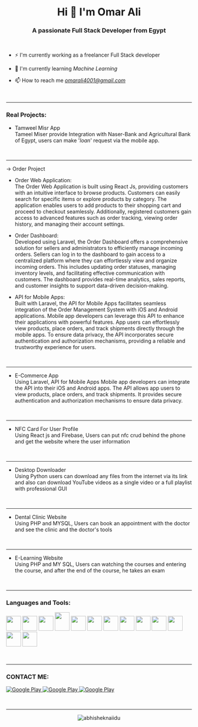 <h1 align="center">Hi 👋 I'm Omar Ali</h1>
 <h3 align="center">A passionate Full Stack Developer from Egypt</h3>
<br>

- ⚡ I'm currently working as a freelancer Full Stack developer

- 🌱 I'm currently learning *Machine Learning*
- 📫 How to reach me *omarali4001@gmail.com*
<br>
<hr>
<h3 align="left">Real Projects:</h3>


 - Tamweel Misr App <br>
Tameel Miser provide Integration with Naser-Bank and Agricultural Bank of Egypt, users can make '*loan*' request via the mobile app.
<br>
<hr>

-> Order Project <br>
 
- Order Web Application: <br>
The Order Web Application is built using React Js, providing customers with an intuitive interface to browse products. Customers can easily search for specific items or explore products by category. The application enables users to add products to their shopping cart and proceed to checkout seamlessly. Additionally, registered customers gain access to advanced features such as order tracking, viewing order history, and managing their account settings.


- Order Dashboard: <br>
Developed using Laravel, the Order Dashboard offers a comprehensive solution for sellers and administrators to efficiently manage incoming orders. Sellers can log in to the dashboard to gain access to a centralized platform where they can effortlessly view and organize incoming orders. This includes updating order statuses, managing inventory levels, and facilitating effective communication with customers. The dashboard provides real-time analytics, sales reports, and customer insights to support data-driven decision-making.
 

- API for Mobile Apps: <br>
Built with Laravel, the API for Mobile Apps facilitates seamless integration of the Order Management System with iOS and Android applications. Mobile app developers can leverage this API to enhance their applications with powerful features. App users can effortlessly view products, place orders, and track shipments directly through the mobile apps. To ensure data privacy, the API incorporates secure authentication and authorization mechanisms, providing a reliable and trustworthy experience for users.


<br>
<hr>

 - E-Commerce App <br>
Using Laravel, API for Mobile Apps Mobile app developers can integrate the API into their iOS and Android apps. The API allows app users to view products, place orders, and track shipments. It provides secure authentication and authorization mechanisms to ensure data privacy.
<br>
<hr>

- NFC Card For User Profile<br>
Using React js and Firebase, Users can put nfc crud behind the phone and get the website where the user information
<br>
<hr>

- Desktop Downloader<br>
Using Python users can download any files from the internet via its link and also can download YouTube videos as a single video or a full playlist with professional GUI
<br>
<hr>


- Dental Clinic Website<br>
Using PHP and MYSQL, Users can book an appointment with the doctor and see the clinic and the doctor's tools 
<br>
<hr>

- E-Learning Website<br>
Using PHP and MY SQL, Users can watching the courses and entering the course, and after the end of the course, he takes an exam
<br>

<hr>
<h3 align="left">Languages and Tools:</h3>
<p align='left'>
<img src="https://brandslogos.com/wp-content/uploads/images/large/arduino-logo-1.png" width="40" height="40">
<img src="https://upload.wikimedia.org/wikipedia/commons/thumb/c/c3/Python-logo-notext.svg/1869px-Python-logo-notext.svg.png" width="40" height="40">
<img src="https://cdn.icon-icons.com/icons2/2107/PNG/512/file_type_vscode_icon_130084.png" width="40" height="40">
<img src="https://1.bp.blogspot.com/-LgTa-xDiknI/X4EflN56boI/AAAAAAAAPuk/24YyKnqiGkwRS9-_9suPKkfsAwO4wHYEgCLcBGAsYHQ/s0/image9.png" width="40" height="50">
<img src="https://nextsoftware.io/files/images/logos/main/reactjs-logo.png" width="40" height="40">
<img src="https://cdn.freebiesupply.com/logos/large/2x/firebase-1-logo-png-transparent.png" width="40" height="40">
<img src="https://upload.wikimedia.org/wikipedia/commons/thumb/1/18/ISO_C%2B%2B_Logo.svg/1822px-ISO_C%2B%2B_Logo.svg.png" width="40" height="40">
<img src="https://www.logo.wine/a/logo/Linux/Linux-Logo.wine.svg" width="40" height="40">
<img src="https://pngimg.com/uploads/mysql/mysql_PNG23.png" width="40" height="40">
<img src="https://upload.wikimedia.org/wikipedia/commons/thumb/2/27/PHP-logo.svg/2560px-PHP-logo.svg.png" width="40" height="40">
<img src="https://cdn-icons-png.flaticon.com/512/6119/6119533.png" width="40" height="40">
<img src="https://upload.wikimedia.org/wikipedia/fr/thumb/3/3b/Raspberry_Pi_logo.svg/1200px-Raspberry_Pi_logo.svg.png" width="40" height="40">
<img src="https://www.9and9.com/image/webrtc.png" width="40" height="40">
</p>


<br>

<hr>
<!-- Start Section Contact Me -->
<h3> CONTACT ME:</h3>
<p>
  <a href="https://www.facebook.com/profile.php?id=100010820747904" target="_blank">
    <img alt="Google Play" src="https://img.shields.io/badge/Facebook-4267B2.svg?style=for-the-badge&logo=facebook&logoColor=white" />
  </a> 
  <a href="http://Wa.me/201004753538" target="_blank">
    <img alt="Google Play" src="https://img.shields.io/badge/whatsapp-128C7E.svg?style=for-the-badge&logo=whatsapp&logoColor=white" />
  </a> 
  <a href="https://www.linkedin.com/in/omar-ali-290170209/" target="_blank">
    <img alt="Google Play" src="https://img.shields.io/badge/linkedin-0077b5.svg?style=for-the-badge&logo=linkedin&logoColor=white" />
  </a> 
<p>
<!-- End Section Contact Me -->
<br>

<hr>
 <p align="center"> <img src="https://github-readme-stats.vercel.app/api?username=OmarAli70&theme=gotham"  alt="abhisheknaiidu" />
